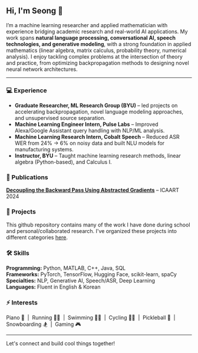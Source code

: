 ## Hi, I'm Seong 👋

I’m a machine learning researcher and applied mathematician with experience bridging academic research and real-world AI applications. My work spans **natural language processing, conversational AI, speech technologies, and generative modeling**, with a strong foundation in applied mathematics (linear algebra, matrix calculus, probability theory, numerical analysis). I enjoy tackling complex problems at the intersection of theory and practice, from optimizing backpropagation methods to designing novel neural network architectures.

***

### 💻 Experience  
- **Graduate Researcher, ML Research Group (BYU)** – led projects on accelerating backpropagation, novel language modeling approaches, and unsupervised source separation.
- **Machine Learning Engineer Intern, Pulse Labs** – Improved Alexa/Google Assistant query handling with NLP/ML analysis.  
- **Machine Learning Research Intern, Cobalt Speech** – Reduced ASR WER from 24% → 6% on noisy data and built NLU models for manufacturing systems.  
- **Instructor, BYU** – Taught machine learning research methods, linear algebra (Python-based), and Calculus I.  

### 📄 Publications  
**[Decoupling the Backward Pass Using Abstracted Gradients](https://www.scitepress.org/PublicationsDetail.aspx?ID=/iTIAF48AyA=&t=1)** – ICAART 2024

### 🔬 Projects

This github repository contains many of the work I have done during school and personal/collaborated research. I've organized these projects into different categories [here](https://github.com/seon9cho/seon9cho/blob/main/Projects.md).

### 🛠️ Skills  
**Programming:** Python, MATLAB, C++, Java, SQL  
**Frameworks:** PyTorch, TensorFlow, Hugging Face, scikit-learn, spaCy  
**Specialties:** NLP, Generative AI, Speech/ASR, Deep Learning  
**Languages:** Fluent in English & Korean  

### ⚡ Interests  
Piano 🎹 &nbsp;|&nbsp; Running 🏃‍♂️ &nbsp;|&nbsp; Swimming 🏊‍♂️ &nbsp;|&nbsp; Cycling 🚴‍♂️ &nbsp;|&nbsp; Pickleball 🏓 &nbsp;|&nbsp; Snowboarding 🏂 &nbsp;|&nbsp; Gaming 🎮

---  
Let's connect and build cool things together!

[comment]: <> (One of my new year's resolution for 2025 is to commit at least one change to this github repo everyday, no exceptions. Hopefully this way, by the end of this year, this repository can turn into a portfolio that contains all of my past and present works.)

[comment]: <> (March 16 2025 I haven't been very dilligent in making good progress in updating my github the past couple weeks. Starting tomorrow, I will make it a priority again.)

<!---
seon9cho/seon9cho is a ✨ special ✨ repository because its `README.md` (this file) appears on your GitHub profile.
You can click the Preview link to take a look at your changes.
--->
